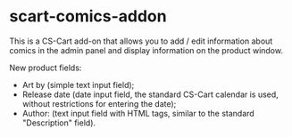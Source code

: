 # scart-comics-addon

This is a CS-Cart add-on that allows you to add / edit information about comics in the admin panel and display information on the product window.

New product fields:
- Art by (simple text input field);
- Release date (date input field, the standard CS-Cart calendar is used, without restrictions for entering the date);
- Author: (text input field with HTML tags, similar to the standard "Description" field).